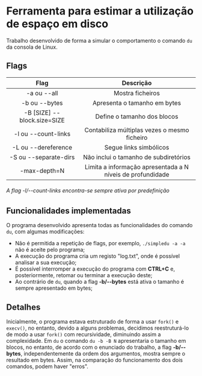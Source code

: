 # Ferramenta para estimar a utilização de espaço em disco

Trabalho desenvolvido de forma a simular o comportamento o comando `du` da consola de Linux.

## Flags

| Flag                       | Descrição                                                 |
| :-------------------------:|:---------------------------------------------------------:|
| -a ou --all                | Mostra ficheiros                                          |
| -b ou --bytes              | Apresenta o tamanho em bytes                              |
| -B [SIZE] --block.size=SIZE| Define o tamanho dos blocos                               |
| -l ou --count-links        | Contabiliza múltiplas vezes o mesmo ficheiro              |
| -L ou --dereference        | Segue links simbólicos                                    |
| -S ou --separate-dirs      | Não inclui o tamanho de subdiretórios                     |
| -max-depth=N               | Limita a informação apresentada a N níveis de profundidade|

###### A flag -l/--count-links encontra-se sempre ativa por predefinição

## Funcionalidades implementadas

O programa desenvolvido apresenta todas as funcionalidades do comando `du`, com algumas modificações:

- Não é permitida a repetição de flags, por exemplo, `./simpledu -a -a` não é aceite pelo programa;
- A execução do programa cria um registo "log.txt", onde é possível analisar a sua execução;
- É possível interromper a execução do programa com **CTRL+C** e, posteriormente, retomar ou terminar a execução deste;
- Ao contrário de `du`, quando a flag **-b/--bytes** está ativa o tamanho é sempre apresentado em bytes; 

## Detalhes

Inicialmente, o programa estava estruturado de forma a usar `fork()` e `execv()`, no entanto, devido a alguns problemas,
decidimos reestruturá-lo de modo a usar `fork()` com recursividade, diminuindo assim a complexidade.
Em `du` o comando `du -b -B N` apresentaria o tamanho em blocos, no entanto, de acordo com o enunciado do trabalho, a flag **-b/--bytes**, independentemente
da ordem dos argumentos, mostra sempre o resultado em bytes. Assim, na comparação do funcionamento dos dois comandos, podem haver "erros".